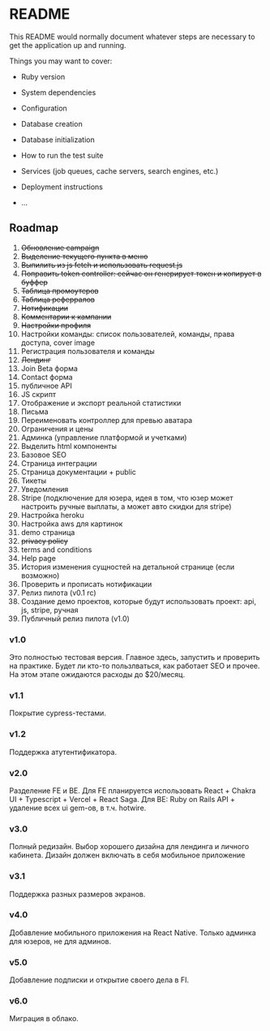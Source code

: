 # README

This README would normally document whatever steps are necessary to get the
application up and running.

Things you may want to cover:

* Ruby version

* System dependencies

* Configuration

* Database creation

* Database initialization

* How to run the test suite

* Services (job queues, cache servers, search engines, etc.)

* Deployment instructions

* ...

## Roadmap

1. ~~Обновление campaign~~
2. ~~Выделение текущего пункта в меню~~
3. ~~Выпилить из js fetch и использовать request.js~~
4. ~~Поправить token controller: сейчас он генерирует токен и копирует в буффер~~
5. ~~Таблица промоутеров~~
6. ~~Таблица реферралов~~
7. ~~Нотификации~~
8. ~~Комментарии к кампании~~
9. ~~Настройки профиля~~
10. Настройки команды: список пользователей, команды, права доступа, cover image
11. Регистрация пользователя и команды
12. ~~Лендинг~~
13. Join Beta форма
14. Contact форма
15. публичное API
16. JS скрипт
17. Отображение и экспорт реальной статистики
18. Письма
19. Переименовать контроллер для превью аватара
20. Ограничения и цены
21. Админка (управление платформой и учетками)
22. Выделить html компоненты
23. Базовое SEO 
24. Страница интеграции 
25. Страница документации + public
26. Тикеты
27. Уведомления
28. Stripe (подключение для юзера, идея в том, что юзер может настроить ручные выплаты, а может авто скидки для stripe)
29. Настройка heroku
30. Настройка aws для картинок
31. demo страница
32. ~~privacy policy~~
33. terms and conditions
34. Help page
35. История изменения сущностей на детальной странице (если возможно)
36. Проверить и прописать нотификации
37. Релиз пилота (v0.1 rc)
38. Создание демо проектов, которые будут использовать проект: api, js, stripe, ручная
39. Публичный релиз пилота (v1.0)


### v1.0
Это полностью тестовая версия. Главное здесь, запустить и проверить на практике.
Будет ли кто-то пользлваться, как работает SEO и прочее. На этом этапе ожидаются расходы
до $20/месяц.

### v1.1
Покрытие cypress-тестами.

### v1.2
Поддержка атутентификатора.

### v2.0
Разделение FE и BE. Для FE планируется использовать React + Chakra UI + Typescript + Vercel + React Saga.
Для BE: Ruby on Rails API + удаление всех ui gem-ов, в т.ч. hotwire.

### v3.0
Полный редизайн. Выбор хорошего дизайна для лендинга и личного кабинета.
Дизайн должен включать в себя мобильное приложение

### v3.1
Поддержка разных размеров экранов.

### v4.0
Добавление мобильного приложения на React Native. Только админка для юзеров, не для админов.

### v5.0
Добавление подписки и открытие своего дела в FI.

### v6.0
Миграция в облако.
